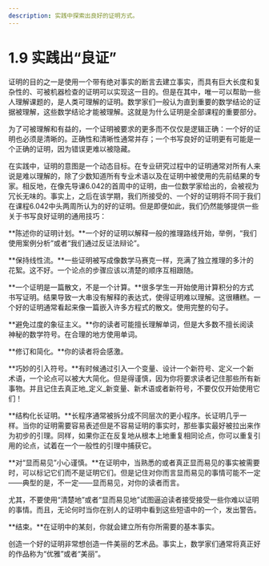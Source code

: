 ```yaml
---
description: 实践中探索出良好的证明方式。
---
```


# 1.9 实践出“良证”

证明的目的之一是使用一个带有绝对事实的断言去建立事实，而具有巨大长度和复杂性的、可被机器检查的证明可以实现这一目的。但是在其中，唯一可以帮助一些人理解课题的，是人类可理解的证明。数学家们一般认为直到重要的数学结论的证据被理解，这些数学结论才能被理解。这就是为什么证明是全部课程的重要部分。

为了可被理解和有益的，一个证明被要求的更多而不仅仅是逻辑正确：一个好的证明也必须是清晰的。正确性和清晰性通常并存；一个书写良好的证明更有可能是一个正确的证明，因为错误更难以被隐藏。

在实践中，证明的意图是一个动态目标。在专业研究过程中的证明通常对所有人来说是难以理解的，除了少数知道所有专业术语以及在证明中被使用的先前结果的专家。相反地，在像先导课6.042的首周中的证明，由一位数学家给出的，会被视为冗长无味的。事实上，之后在该学期，我们所接受的、一个好的证明将不同于我们在课程6.042中头两周所认为的好的证明。但是即便如此，我们仍然能够提供一些关于书写良好证明的通用技巧：

**陈述你的证明计划。**一个好的证明以解释一般的推理路线开始，举例，“我们使用案例分析”或者“我们通过反证法辩论”。

**保持线性流。**一些证明被写成像数学马赛克一样，充满了独立推理的多汁的花絮。这不好。一个论点的步骤应该以清楚的顺序互相跟随。

**一个证明是一篇散文，不是一个计算。**很多学生一开始使用计算积分的方式书写证明。结果导致一大串没有解释的表达式，使得证明难以理解。这很糟糕。一个好的证明通常看起来像一篇嵌入许多方程式的散文。使用完整的句子。

**避免过度的象征主义。**你的读者可能擅长理解单词，但是大多数不擅长阅读神秘的数学符号。在合理的地方使用单词。

**修订和简化。**你的读者将会感激。

**巧妙的引入符号。**有时候通过引入一个变量、设计一个新符号、定义一个新术语，一个论点可以被大大简化。但是得谨慎，因为你将要求读者记住那些所有新事物。并且记住去真正地_定义_新变量、新术语或者新符号，不要仅仅开始使用它们！

**结构化长证明。**长程序通常被拆分成不同层次的更小程序。长证明几乎一样。当你的证明需要容易表述但是不容易证明的事实时，那些事实最好被拉出来作为初步的引理。同样，如果你正在反复地从根本上地重复相同论点，你可以重复引用的论点，试着在一个一般性的引理中捕获它。

**对“显而易见”小心谨慎。**在证明中，当熟悉的或者真正显而易见的事实被需要时，可以标记它们而不是证明它们。但是记住对你而言显而易见的事情可能不一定——典型的是，不一定——显而易见，对你的读者而言。

尤其，不要使用“清楚地”或者“显而易见地”试图逼迫读者接受接受一些你难以证明的事情。而且，无论何时当你在别人的证明中看到这些短语中的一个，发出警告。

**结束。**在证明中的某刻，你就会建立所有你所需要的基本事实。

创造一个好的证明非常想创造一件美丽的艺术品。事实上，数学家们通常将真正好的作品称为“优雅”或者“美丽”。













